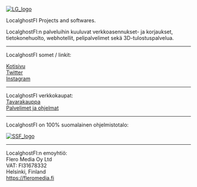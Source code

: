 [![LG_logo](https://cdn.mb24.fi/Logot/Localghost/localghost_oranssi.png)](https://localghost.fi)

LocalghostFI Projects and softwares. 

LocalghostFI:n palveluihin kuuluvat verkkoasennukset- ja korjaukset, tietokonehuolto, webhotellit, pelipalvelimet sekä 3D-tulostuspalvelua.

---
LocalghostFI somet / linkit:

[Kotisivu](https://localghost.fi)    
[Twitter](https://twitter.com/localghostfi)     
[Instagram](https://instagram.com/localghostfi)     

---
LocalghostFI verkkokaupat:     
[Tavarakauppa](https://localghost.fi/store)     
[Palvelimet ja ohjelmat](https://store.localghost.fi)        

---
LocalghostFI on 100% suomalainen ohjelmistotalo:    

[![SSF_logo](https://softwarefromfinland.com/wp-content/uploads/2017/03/software-from-finland-positive-web.png)](https://softwarefromfinland.com)
      
---    
LocalghostFI:n emoyhtiö:    
Flero Media Oy Ltd    
VAT: FI31678332    
Helsinki, Finland    
https://fleromedia.fi    

